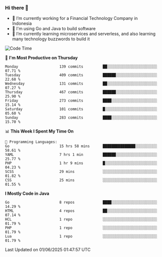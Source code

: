 ### Hi there 👋

<!--
**mazzama/mazzama** is a ✨ _special_ ✨ repository because its `README.md` (this file) appears on your GitHub profile.

Here are some ideas to get you started:

- 🔭 I’m currently working on ...
- 🌱 I’m currently learning ...
- 👯 I’m looking to collaborate on ...
- 🤔 I’m looking for help with ...
- 💬 Ask me about ...
- 📫 How to reach me: ...
- 😄 Pronouns: ...
- ⚡ Fun fact: ...
-->

- 🔭 I’m currently working for a Financial Technology Company in Indonesia
- :gun: I'm using Go and Java to build software
- 🌱 I’m currently learning microservices and serverless, and also learning many technology buzzwords to build it

<!--START_SECTION:waka-->
![Code Time](http://img.shields.io/badge/Code%20Time-3%2C965%20hrs%2046%20mins-blue)

📅 **I'm Most Productive on Thursday** 

```text
Monday                   139 commits         ██░░░░░░░░░░░░░░░░░░░░░░░   07.71 % 
Tuesday                  409 commits         ██████░░░░░░░░░░░░░░░░░░░   22.68 % 
Wednesday                131 commits         ██░░░░░░░░░░░░░░░░░░░░░░░   07.27 % 
Thursday                 467 commits         ██████░░░░░░░░░░░░░░░░░░░   25.90 % 
Friday                   273 commits         ████░░░░░░░░░░░░░░░░░░░░░   15.14 % 
Saturday                 101 commits         █░░░░░░░░░░░░░░░░░░░░░░░░   05.60 % 
Sunday                   283 commits         ████░░░░░░░░░░░░░░░░░░░░░   15.70 % 
```


📊 **This Week I Spent My Time On** 

```text
💬 Programming Languages: 
Go                       15 hrs 58 mins      ███████████████░░░░░░░░░░   58.61 % 
YAML                     7 hrs 1 min         ██████░░░░░░░░░░░░░░░░░░░   25.77 % 
PHP                      1 hr 9 mins         █░░░░░░░░░░░░░░░░░░░░░░░░   04.23 % 
SCSS                     29 mins             ░░░░░░░░░░░░░░░░░░░░░░░░░   01.82 % 
CSS                      25 mins             ░░░░░░░░░░░░░░░░░░░░░░░░░   01.55 % 
```

**I Mostly Code in Java** 

```text
Go                       8 repos             ████░░░░░░░░░░░░░░░░░░░░░   14.29 % 
HTML                     4 repos             ██░░░░░░░░░░░░░░░░░░░░░░░   07.14 % 
HCL                      1 repo              ░░░░░░░░░░░░░░░░░░░░░░░░░   01.79 % 
PHP                      1 repo              ░░░░░░░░░░░░░░░░░░░░░░░░░   01.79 % 
Lua                      1 repo              ░░░░░░░░░░░░░░░░░░░░░░░░░   01.79 % 
```




 Last Updated on 01/06/2025 01:47:57 UTC
<!--END_SECTION:waka-->
